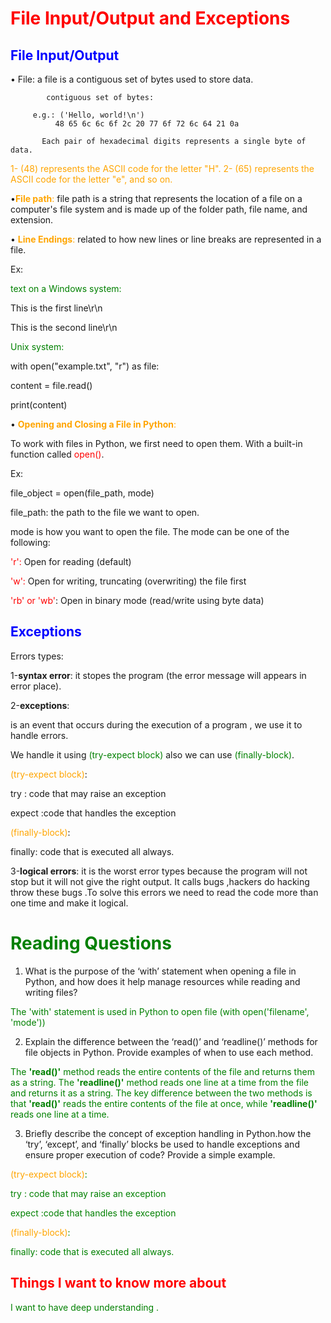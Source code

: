 # <span style="color:red">File Input/Output and Exceptions</span>



## <span style="color:blue">File Input/Output</span>

•	File:
          a file is a contiguous set of bytes used to store data.

            contiguous set of bytes:

         e.g.: ('Hello, world!\n')
              48 65 6c 6c 6f 2c 20 77 6f 72 6c 64 21 0a

           Each pair of hexadecimal digits represents a single byte of data.
<span style="color:orange">
             1- (48) represents the ASCII code for the letter "H".
             </span>

<span style="color:orange">
              2- (65) represents the ASCII code for the letter "e", and so on.
             </span>





•<span style="color:orange">**File path**:</span>
         file path is a string that represents the location of a file on a computer's file system
           and is made up of the folder path, file name, and extension.



•	<span style="color:orange">**Line Endings**:</span>
related to how new lines or line breaks are represented in a file.

Ex:

<span style="color:green">text on a Windows system:</span>

This is the first line\r\n

This is the second line\r\n

<span style="color:green">Unix system:</span>

with open("example.txt", "r") as file:

content = file.read()

print(content)



•	<span style="color:orange">**Opening and Closing a File in Python**:</span>


To work with files in Python, we first need to open them. With a built-in function called <span style="color:red">open()</span>.

Ex:

file_object = open(file_path, mode)

file_path: the path to the file we want to open.

mode is how you want to open the file. The mode can be one of the following:

<span style="color:red">'r': </span> Open for reading (default)

<span style="color:red">'w':</span>   Open for writing, truncating (overwriting) the file first

<span style="color:red">'rb' or 'wb'</span>: Open in binary mode (read/write using byte data)








## <span style="color:blue"> **Exceptions** </span>


Errors types:

1-**syntax error**: it stopes the program (the error message will appears in error place).

2-**exceptions**:

is an event that occurs during the execution of a program , we use it to handle errors.

We handle it using <span style="color:green">(try-expect block)</span> also we can use <span style="color:green">(finally-block)</span>.

<span style="color:orange">(try-expect block)</span>:

try : code that may raise an exception

expect :code that handles the exception

<span style="color:orange">(finally-block)</span>:

finally: code that is executed all always.



3-**logical errors**: it is the worst error types because the program will not stop but it will not give the right output. It calls bugs ,hackers do hacking throw these bugs .To solve this errors we need to read the code more than one time and make it logical.






# <span style="color:green">**Reading Questions**</span>
1.	What is the purpose of the ‘with’ statement when opening a file in Python, and how does it help manage resources while reading and writing files?

<span style="color:green">The 'with' statement is used in Python  to open file (with open('filename', 'mode'))</span>




2.	Explain the difference between the ‘read()’ and ‘readline()’ methods for file objects in Python. Provide examples of when to use each method.

<span style="color:green">The **'read()'** method reads the entire contents of the file and returns them as a string. The **'readline()'** method reads one line at a time from the file and returns it as a string. The key difference between the two methods is that **'read()'** reads the entire contents of the file at once, while **'readline()'** reads one line at a time.</span>






3.	Briefly describe the concept of exception handling in Python.how the ‘try’, ‘except’, and ‘finally’ blocks be used to handle exceptions and ensure proper execution of code? Provide a simple example.


<span style="color:green">
<span style="color:orange">(try-expect block)</span>:

try : code that may raise an exception

expect :code that handles the exception

<span style="color:orange">(finally-block)</span>:

finally: code that is executed all always.
</span>





## <span style="color:red">Things I want to know more about</span>

I want to have deep understanding .
